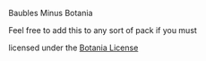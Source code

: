 Baubles Minus Botania

Feel free to add this to any sort of pack if you must

licensed under the [Botania License](http://botaniamod.net/license.php)
